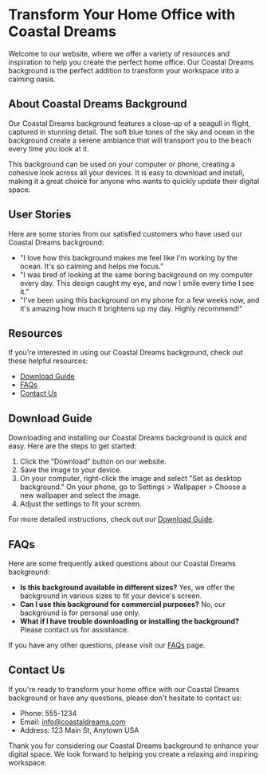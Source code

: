<!--font:Dancing Script-->

# Transform Your Home Office with Coastal Dreams

Welcome to our website, where we offer a variety of resources and inspiration to help you create the perfect home office. Our Coastal Dreams background is the perfect addition to transform your workspace into a calming oasis.

## About Coastal Dreams Background

Our Coastal Dreams background features a close-up of a seagull in flight, captured in stunning detail. The soft blue tones of the sky and ocean in the background create a serene ambiance that will transport you to the beach every time you look at it.

This background can be used on your computer or phone, creating a cohesive look across all your devices. It is easy to download and install, making it a great choice for anyone who wants to quickly update their digital space.

## User Stories

Here are some stories from our satisfied customers who have used our Coastal Dreams background:

- "I love how this background makes me feel like I'm working by the ocean. It's so calming and helps me focus."
- "I was tired of looking at the same boring background on my computer every day. This design caught my eye, and now I smile every time I see it."
- "I've been using this background on my phone for a few weeks now, and it's amazing how much it brightens up my day. Highly recommend!"

## Resources

If you're interested in using our Coastal Dreams background, check out these helpful resources:

- [Download Guide](#download-guide)
- [FAQs](#faqs)
- [Contact Us](#contact-us)

## Download Guide

Downloading and installing our Coastal Dreams background is quick and easy. Here are the steps to get started:

1. Click the "Download" button on our website.
2. Save the image to your device.
3. On your computer, right-click the image and select "Set as desktop background." On your phone, go to Settings > Wallpaper > Choose a new wallpaper and select the image.
4. Adjust the settings to fit your screen.

For more detailed instructions, check out our [Download Guide](#download-guide).

## FAQs

Here are some frequently asked questions about our Coastal Dreams background:

- **Is this background available in different sizes?** Yes, we offer the background in various sizes to fit your device's screen.
- **Can I use this background for commercial purposes?** No, our background is for personal use only.
- **What if I have trouble downloading or installing the background?** Please contact us for assistance.

If you have any other questions, please visit our [FAQs](#faqs) page.

## Contact Us

If you're ready to transform your home office with our Coastal Dreams background or have any questions, please don't hesitate to contact us:

- Phone: 555-1234
- Email: info@coastaldreams.com
- Address: 123 Main St, Anytown USA

Thank you for considering our Coastal Dreams background to enhance your digital space. We look forward to helping you create a relaxing and inspiring workspace.

<!--

Write me content for website with wallpaper which alt text is:

"A close-up of a seagull in flight"

The name/title of the page should not be 1:1 copy of the alt text but rather a real content of the website which is using this wallpaper.

- Use markdown format 
- Start with heading
- Heading should be short and concise
- The content should look like a real website 
- The website should not be about the wallpaper, wallpaper is just a related background
- Heading should be contain work "wallpaper" or "background"
- Include real sections like references, contact, user stories, etc. use things relevant to the page purpose.
- Feel free to use structure like headings, bullets, numbering, blockquotes, paragraphs, horizontal lines, etc.
- You can use formatting like bold or _italic_
- You can include UTF-8 emojis
- Links should be only #hash anchors (and you can refer to the document itself)
- Do not include images


---


# Coastal Dreams Wallpaper for Your Relaxing Home Office

Welcome to our website, where we offer a variety of wallpapers and backgrounds to enhance your home office experience. Our Coastal Dreams wallpaper is the perfect addition to create a calming atmosphere in your workspace.

## About Coastal Dreams Wallpaper

Our Coastal Dreams wallpaper features a close-up of a seagull in flight, captured in stunning detail. The soft blue tones of the sky and ocean in the background create a serene ambiance that will transport you to the beach every time you look at it.

This wallpaper is made with high-quality materials, ensuring that it is durable and long-lasting. It is easy to install and can be removed without leaving any residue, making it a great choice for renters or anyone who likes to change up their decor frequently.

## User Stories

Here are some stories from our satisfied customers who have used our Coastal Dreams wallpaper:

- "I work from home and needed something to help me relax during stressful days. This wallpaper has been a game-changer for me. Every time I look at it, I feel like I'm on vacation."
- "I was hesitant to try wallpaper, but this design caught my eye. It was so easy to install, and now my home office looks like a professional designer did it."
- "I love how this wallpaper adds a pop of color to my otherwise neutral office. It's the perfect balance of calming and energizing."

## References

If you're interested in purchasing our Coastal Dreams wallpaper, check out these helpful resources:

- [Installation Guide](#installation-guide)
- [FAQs](#faqs)
- [Contact Us](#contact-us)

## Installation Guide

Installing wallpaper may seem intimidating, but it's actually quite simple with the right tools and instructions. Here are the steps to install our Coastal Dreams wallpaper:

1. Measure your wall to determine how much wallpaper you need.
2. Clean the wall surface and let it dry completely.
3. Cut the wallpaper to size, leaving a few extra inches at the top and bottom.
4. Apply wallpaper paste to the back of the wallpaper or directly to the wall.
5. Carefully position the wallpaper on the wall, smoothing out any bubbles or wrinkles.
6. Use a wallpaper smoother to press the wallpaper onto the wall and remove any air pockets.
7. Trim off any excess wallpaper at the top and bottom.

For more detailed instructions, check out our [Installation Guide](#installation-guide).

## FAQs

Here are some frequently asked questions about our Coastal Dreams wallpaper:

- **Is this wallpaper removable?** Yes, our wallpaper is easy to remove without damaging the wall or leaving any residue.
- **Can I install this wallpaper myself?** Yes, our wallpaper is designed for easy installation by anyone with basic DIY skills.
- **What if I need to order more wallpaper later?** We recommend ordering all the wallpaper you need at once to ensure color consistency. However, if you need more later, we can provide additional rolls that match your original order.

If you have any other questions, please visit our [FAQs](#faqs) page.

## Contact Us

If you're ready to enhance your home office with our Coastal Dreams wallpaper or have any questions, please don't hesitate to contact us:

- Phone: 555-1234
- Email: info@coastaldreamswallpaper.com
- Address: 123 Main St, Anytown USA

Thank you for considering our Coastal Dreams wallpaper for your home office. We look forward to helping you create a relaxing and inspiring workspace.


---


Heading should not include word "wallpaper". The website should not be about the wallpaper itself, wallpaper is just a related background, rewrite whole content.


---


# Transform Your Home Office with Coastal Dreams

Welcome to our website, where we offer a variety of resources and inspiration to help you create the perfect home office. Our Coastal Dreams background is the perfect addition to transform your workspace into a calming oasis.

## About Coastal Dreams Background

Our Coastal Dreams background features a close-up of a seagull in flight, captured in stunning detail. The soft blue tones of the sky and ocean in the background create a serene ambiance that will transport you to the beach every time you look at it.

This background can be used on your computer or phone, creating a cohesive look across all your devices. It is easy to download and install, making it a great choice for anyone who wants to quickly update their digital space.

## User Stories

Here are some stories from our satisfied customers who have used our Coastal Dreams background:

- "I love how this background makes me feel like I'm working by the ocean. It's so calming and helps me focus."
- "I was tired of looking at the same boring background on my computer every day. This design caught my eye, and now I smile every time I see it."
- "I've been using this background on my phone for a few weeks now, and it's amazing how much it brightens up my day. Highly recommend!"

## Resources

If you're interested in using our Coastal Dreams background, check out these helpful resources:

- [Download Guide](#download-guide)
- [FAQs](#faqs)
- [Contact Us](#contact-us)

## Download Guide

Downloading and installing our Coastal Dreams background is quick and easy. Here are the steps to get started:

1. Click the "Download" button on our website.
2. Save the image to your device.
3. On your computer, right-click the image and select "Set as desktop background." On your phone, go to Settings > Wallpaper > Choose a new wallpaper and select the image.
4. Adjust the settings to fit your screen.

For more detailed instructions, check out our [Download Guide](#download-guide).

## FAQs

Here are some frequently asked questions about our Coastal Dreams background:

- **Is this background available in different sizes?** Yes, we offer the background in various sizes to fit your device's screen.
- **Can I use this background for commercial purposes?** No, our background is for personal use only.
- **What if I have trouble downloading or installing the background?** Please contact us for assistance.

If you have any other questions, please visit our [FAQs](#faqs) page.

## Contact Us

If you're ready to transform your home office with our Coastal Dreams background or have any questions, please don't hesitate to contact us:

- Phone: 555-1234
- Email: info@coastaldreams.com
- Address: 123 Main St, Anytown USA

Thank you for considering our Coastal Dreams background to enhance your digital space. We look forward to helping you create a relaxing and inspiring workspace.

-->
